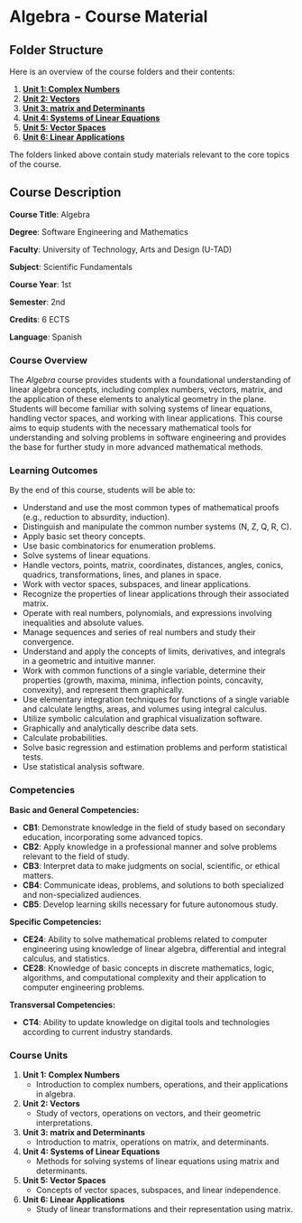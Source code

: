 # Algebra - Course Material

## **Folder Structure**

Here is an overview of the course folders and their contents:

1. [**Unit 1: Complex Numbers**](U1/)
2. [**Unit 2: Vectors**](U2/)
3. [**Unit 3: matrix and Determinants**](U3/)
4. [**Unit 4: Systems of Linear Equations**](U4/)
5. [**Unit 5: Vector Spaces**](U5/)
6. [**Unit 6: Linear Applications**](U6/)

The folders linked above contain study materials relevant to the core topics of the course.

## **Course Description**

**Course Title**: Algebra

**Degree**: Software Engineering and Mathematics

**Faculty**: University of Technology, Arts and Design (U-TAD)

**Subject**: Scientific Fundamentals

**Course Year**: 1st

**Semester**: 2nd

**Credits**: 6 ECTS

**Language**: Spanish

### **Course Overview**

The *Algebra* course provides students with a foundational understanding of linear algebra concepts, including complex numbers, vectors, matrix, and the application of these elements to analytical geometry in the plane. Students will become familiar with solving systems of linear equations, handling vector spaces, and working with linear applications. This course aims to equip students with the necessary mathematical tools for understanding and solving problems in software engineering and provides the base for further study in more advanced mathematical methods.

### **Learning Outcomes**

By the end of this course, students will be able to:

- Understand and use the most common types of mathematical proofs (e.g., reduction to absurdity, induction).
- Distinguish and manipulate the common number systems (N, Z, Q, R, C).
- Apply basic set theory concepts.
- Use basic combinatorics for enumeration problems.
- Solve systems of linear equations.
- Handle vectors, points, matrix, coordinates, distances, angles, conics, quadrics, transformations, lines, and planes in space.
- Work with vector spaces, subspaces, and linear applications.
- Recognize the properties of linear applications through their associated matrix.
- Operate with real numbers, polynomials, and expressions involving inequalities and absolute values.
- Manage sequences and series of real numbers and study their convergence.
- Understand and apply the concepts of limits, derivatives, and integrals in a geometric and intuitive manner.
- Work with common functions of a single variable, determine their properties (growth, maxima, minima, inflection points, concavity, convexity), and represent them graphically.
- Use elementary integration techniques for functions of a single variable and calculate lengths, areas, and volumes using integral calculus.
- Utilize symbolic calculation and graphical visualization software.
- Graphically and analytically describe data sets.
- Calculate probabilities.
- Solve basic regression and estimation problems and perform statistical tests.
- Use statistical analysis software.

### **Competencies**

**Basic and General Competencies:**

- **CB1**: Demonstrate knowledge in the field of study based on secondary education, incorporating some advanced topics.
- **CB2**: Apply knowledge in a professional manner and solve problems relevant to the field of study.
- **CB3**: Interpret data to make judgments on social, scientific, or ethical matters.
- **CB4**: Communicate ideas, problems, and solutions to both specialized and non-specialized audiences.
- **CB5**: Develop learning skills necessary for future autonomous study.

**Specific Competencies:**

- **CE24**: Ability to solve mathematical problems related to computer engineering using knowledge of linear algebra, differential and integral calculus, and statistics.
- **CE28**: Knowledge of basic concepts in discrete mathematics, logic, algorithms, and computational complexity and their application to computer engineering problems.

**Transversal Competencies:**

- **CT4**: Ability to update knowledge on digital tools and technologies according to current industry standards.

### **Course Units**

1. **Unit 1: Complex Numbers**
    - Introduction to complex numbers, operations, and their applications in algebra.
2. **Unit 2: Vectors**
    - Study of vectors, operations on vectors, and their geometric interpretations.
3. **Unit 3: matrix and Determinants**
    - Introduction to matrix, operations on matrix, and determinants.
4. **Unit 4: Systems of Linear Equations**
    - Methods for solving systems of linear equations using matrix and determinants.
5. **Unit 5: Vector Spaces**
    - Concepts of vector spaces, subspaces, and linear independence.
6. **Unit 6: Linear Applications**
    - Study of linear transformations and their representation using matrix.